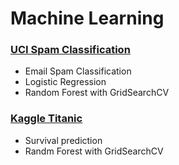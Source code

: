 # Machine Learning

### [UCI Spam Classification](https://github.com/hckkiu/machine-learning/tree/main/spam)
- Email Spam Classification
- Logistic Regression
- Random Forest with GridSearchCV

### [Kaggle Titanic](https://github.com/hckkiu/machine-learning/tree/main/titanic)
- Survival prediction
- Randm Forest with GridSearchCV
